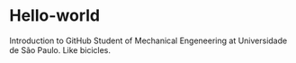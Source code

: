 # Hello-world
Introduction to GitHub
Student of Mechanical Engeneering at Universidade de São Paulo. Like bicicles.
